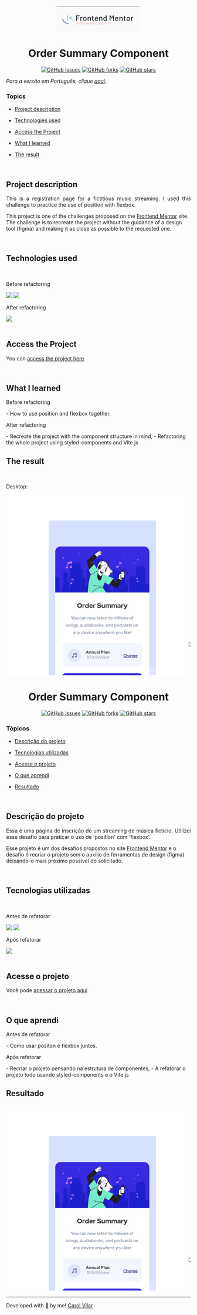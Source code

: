 <div align='center'> <img src="./src/assets/img/ReadmeImages/frontend-mentor.png" alt="the frontend mentor challenge site logo"> </div>

<h1 align='center'> Order Summary Component </h1>

<div align='center'>
   <a href="https://github.com/Caroline-Barbosa-Vilar/order-summary-component/issues"><img alt="GitHub issues" src="https://img.shields.io/github/issues/Caroline-Barbosa-Vilar/order-summary-component"></a>
   <a href="https://github.com/Caroline-Barbosa-Vilar/order-summary-component/network"><img alt="GitHub forks" src="https://img.shields.io/github/forks/Caroline-Barbosa-Vilar/order-summary-component"></a>
   <a href="https://github.com/Caroline-Barbosa-Vilar/order-summary-component/stargazers"><img alt="GitHub stars" src="https://img.shields.io/github/stars/Caroline-Barbosa-Vilar/order-summary-component"></a>
</div>

_Para a versão em Português, clique [aqui](#portuguese)._ 

### Topics

- [Project description](#project-description)

- [Technologies used](#technologies-used)

- [Access the Project](#access-the-project)

- [What I learned](#what-I-learned)

- [The result](#the-result)


<br>

## Project description

<p align="justify">
This is a registration page for a fictitious music streaming. I used this challenge to practice the use of position with flexbox.

This project is one of the challenges proposed on the [Frontend Mentor](https://www.frontendmentor.io/home) site. The challenge is to recreate the project without the guidance of a design tool (figma) and making it as close as possible to the requested one. 
</p>

<br>

## Technologies used

<div>
<br>   
  <p>Before refactoring</p>
  <img src="https://img.shields.io/badge/HTML5-E34F26?style=for-the-badge&logo=html5&logoColor=white">
  <img src="https://img.shields.io/badge/CSS3-1572B6?style=for-the-badge&logo=css3&logoColor=white">
   
   <p>After refactoring</p>
   <img src="https://img.shields.io/badge/React.js-61DAFB?style=for-the-badge&logo=react&logoColor=white">
</div>

<br>

## Access the Project

You can [access the project here](https://order-summary-component-alpha-eight.vercel.app/) 

<br>

## What I learned

<p>Before refactoring</p>
- How to use position and flexbox together.

<p>After refactoring</p>
- Recreate the project with the component structure in mind,
- Refactoring the whole project using styled-components and Vite.js

## The result

<br>

Desktop:

<img src="./src/assets/img/ReadmeImages/order-summary-desktop-screen.gif" alt="desktop screen gif">

<br>

<div id="portuguese">


<h1 align='center'> Order Summary Component </h1>


<div align='center'>
   <a href="https://github.com/Caroline-Barbosa-Vilar/order-summary-component/issues"><img alt="GitHub issues" src="https://img.shields.io/github/issues/Caroline-Barbosa-Vilar/order-summary-component"></a>
   <a href="https://github.com/Caroline-Barbosa-Vilar/order-summary-component/network"><img alt="GitHub forks" src="https://img.shields.io/github/forks/Caroline-Barbosa-Vilar/order-summary-component"></a>
   <a href="https://github.com/Caroline-Barbosa-Vilar/order-summary-component/stargazers"><img alt="GitHub stars" src="https://img.shields.io/github/stars/Caroline-Barbosa-Vilar/order-summary-component"></a>
</div>


### Tópicos 

- [Descrição do projeto](#descrição-do-projeto)

- [Tecnologias utilizadas](#tecnologias-utilizadas)
   
- [Acesse o projeto](#acesse-o-projeto)

- [O que aprendi](#o-que-aprendi)

- [Resultado](#resultado)

<br>

## Descrição do projeto 

<p align="justify">
Essa é uma página de inscrição de um streaming de música fictício. Utilizei esse desafio para praticar o uso de 'position' com 'flexbox'.

Esse projeto é um dos desafios propostos no site [Frontend Mentor](https://www.frontendmentor.io/home) e o desafio é recriar o projeto sem o auxílio de ferramentas de design (figma) deixando-o mais próximo possível do solicitado. 
</p>

<br>

## Tecnologias utilizadas

<div>
<br>
 <p>Antes de refatorar</p>
  <img src="https://img.shields.io/badge/HTML5-E34F26?style=for-the-badge&logo=html5&logoColor=white">
  <img src="https://img.shields.io/badge/CSS3-1572B6?style=for-the-badge&logo=css3&logoColor=white">
   
 <p>Após refatorar</p>
 <img src="https://img.shields.io/badge/React.js-61DAFB?style=for-the-badge&logo=react&logoColor=white">
</div>

<br>

## Acesse o projeto

Você pode [acessar o projeto aqui](https://order-summary-component-alpha-eight.vercel.app/)
   
<br>

## O que aprendi

<p>Antes de refatorar</p>   
- Como usar positon e flexbox juntos.
   
<p>Após refatorar</p>
- Recriar o projeto pensando na estrutura de componentes,
- A refatorar o projeto todo usando styled-components e o Vite.js
   
<br>

## Resultado

<br>

<img src="./src/assets/img/ReadmeImages/order-summary-desktop-screen.gif" alt="desktop screen gif">

<br>
<hr>

Developed with 🧡 by me!  [Carol Vilar](https://www.linkedin.com/in/carolinebarbosavilar/)
